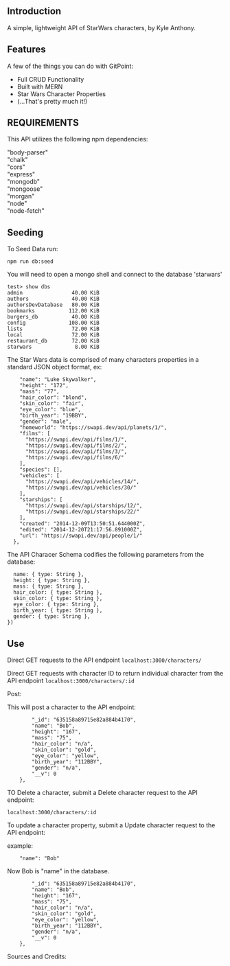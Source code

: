 

## Introduction


A simple, lightweight API of StarWars characters, by Kyle Anthony.


## Features

A few of the things you can do with GitPoint:

* Full CRUD Functionality
* Built with MERN
* Star Wars Character Properties
*   (...That's pretty much it!)

REQUIREMENTS
------------

This API utilizes the following npm dependencies:

"body-parser"</br>
"chalk"</br>
"cors"</br>
"express"</br>
"mongodb"</br>
"mongoose"</br>
"morgan"</br>
"node"</br>
"node-fetch"</br>

## Seeding

To Seed Data run:

```npm run db:seed```

You will need to open a mongo shell and connect to the database 'starwars'

```
test> show dbs
admin                40.00 KiB
authors              40.00 KiB
authorsDevDatabase   80.00 KiB
bookmarks           112.00 KiB
burgers_db           40.00 KiB
config              108.00 KiB
lists                72.00 KiB
local                72.00 KiB
restaurant_db        72.00 KiB
starwars              8.00 KiB
```


The Star Wars data is comprised of many characters properties in a standard JSON object format, ex:

```{
    "name": "Luke Skywalker",
    "height": "172",
    "mass": "77",
    "hair_color": "blond",
    "skin_color": "fair",
    "eye_color": "blue",
    "birth_year": "19BBY",
    "gender": "male",
    "homeworld": "https://swapi.dev/api/planets/1/",
    "films": [
      "https://swapi.dev/api/films/1/",
      "https://swapi.dev/api/films/2/",
      "https://swapi.dev/api/films/3/",
      "https://swapi.dev/api/films/6/"
    ],
    "species": [],
    "vehicles": [
      "https://swapi.dev/api/vehicles/14/",
      "https://swapi.dev/api/vehicles/30/"
    ],
    "starships": [
      "https://swapi.dev/api/starships/12/",
      "https://swapi.dev/api/starships/22/"
    ],
    "created": "2014-12-09T13:50:51.644000Z",
    "edited": "2014-12-20T21:17:56.891000Z",
    "url": "https://swapi.dev/api/people/1/"
  },

  ```
The API Characer Schema codifies the following parameters from the database:

```let Character = new Schema({
  name: { type: String },
  height: { type: String },
  mass: { type: String },
  hair_color: { type: String },
  skin_color: { type: String },
  eye_color: { type: String },
  birth_year: { type: String },
  gender: { type: String },
})
```

## Use

Direct GET requests to the API endpoint
```localhost:3000/characters/```

Direct GET requests with character ID to return individual character from the API endpoint
```localhost:3000/characters/:id```

Post:

This will post a character to the API endpoint:


```{
        "_id": "635158a89715e82a884b4170",
        "name": "Bob",
        "height": "167",
        "mass": "75",
        "hair_color": "n/a",
        "skin_color": "gold",
        "eye_color": "yellow",
        "birth_year": "112BBY",
        "gender": "n/a",
        "__v": 0
    },
```
TO Delete a character, submit a Delete character request to the API endpoint:

```localhost:3000/characters/:id```

To update a character property, submit a Update character request to the API endpoint:

example:
``` {
    "name": "Bob" 
```


Now Bob is "name" in the database.
```{
        "_id": "635158a89715e82a884b4170",
        "name": "Bob",
        "height": "167",
        "mass": "75",
        "hair_color": "n/a",
        "skin_color": "gold",
        "eye_color": "yellow",
        "birth_year": "112BBY",
        "gender": "n/a",
        "__v": 0
    },
```


Sources and Credits:
